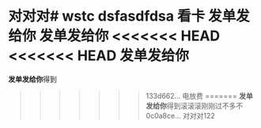 对对对# wstc
dsfasdfdsa
**看卡**
**发单发给你**
**发单发给你**
<<<<<<< HEAD
<<<<<<< HEAD
**发单发给你**
=======
**发单发给你**得到
>>>>>>> 133d662... 电放费
=======
**发单发给你**得到滚滚滚刚刚过不多不 
>>>>>>> 0c0a8ce... 对对对122
